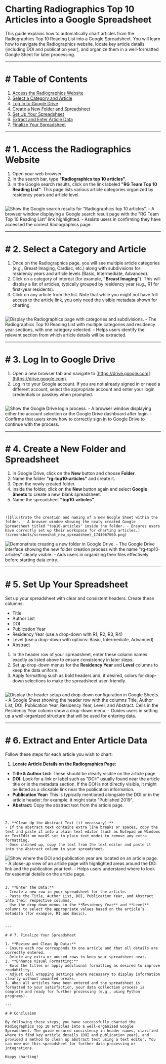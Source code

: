# Charting Radiographics Top 10 Articles into a Google Spreadsheet

This guide explains how to automatically chart articles from the Radiographics Top 10 Reading List into a Google Spreadsheet. You will learn how to navigate the Radiographics website, locate key article details (including DOI and publication year), and organize them in a well-formatted Google Sheet for later processing.

---

# # Table of Contents

1. [Access the Radiographics Website](#1-access-the-radiographics-website)
2. [Select a Category and Article](#2-select-a-category-and-article)
3. [Log In to Google Drive](#3-log-in-to-google-drive)
4. [Create a New Folder and Spreadsheet](#4-create-a-new-folder-and-spreadsheet)
5. [Set Up Your Spreadsheet](#5-set-up-your-spreadsheet)
6. [Extract and Enter Article Data](#6-extract-and-enter-article-data)
7. [Finalize Your Spreadsheet](#7-finalize-your-spreadsheet)

---

# # 1. Access the Radiographics Website

1. Open your web browser.
2. In the search bar, type **"Radiographics top 10 articles"**.
3. In the Google search results, click on the link labeled **"RG Team Top 10 Reading List"**. This page lists various article categories organized by residency years and article level.

```

```

![Show the Google search results for "Radiographics top 10 articles". - A browser window displaying a Google search result page with the "RG Team Top 10 Reading List" link highlighted. - Assists users in confirming they have accessed the correct Radiographics page.](screenshots/screenshot_radiographics_search_1741067012.png)

---

# # 2. Select a Category and Article

1. Once on the Radiographics page, you will see multiple article categories (e.g., Breast Imaging, Cardiac, etc.) along with subdivisions for residency years and article levels (Basic, Intermediate, Advanced).
2. Click on a category of interest (for example, **"Breast Imaging"**). This will display a list of articles, typically grouped by residency year (e.g., R1 for first-year residents).
3. Click on any article from the list. Note that while you might not have full access to the article link, you only need the visible metadata shown for charting.

```

```

![Display the Radiographics page with categories and subdivisions. - The Radiographics Top 10 Reading List with multiple categories and residency year sections, with one category selected. - Helps users identify the relevant section from which article details will be extracted.](screenshots/screenshot_category_selection_1741067022.png)

---

# # 3. Log In to Google Drive

1. Open a new browser tab and navigate to [https://drive.google.com](https://drive.google.com).
2. Log in to your Google account. If you are not already signed in or need a different account, select the appropriate account and enter your login credentials or passkey when prompted.

```

```

![Show the Google Drive login process. - A browser window displaying either the account selection or the Google Drive dashboard after login. - Confirms that users know how to correctly sign in to Google Drive to continue with the process.](screenshots/screenshot_drive_login_1741067031.png)

---

# # 4. Create a New Folder and Spreadsheet

1. In Google Drive, click on the **New** button and choose **Folder**.
2. Name the folder **"rg-top10-articles"** and create it.
3. Open the newly created folder.
4. Inside the folder, click on the **New** button again and select **Google Sheets** to create a new, blank spreadsheet.
5. Name the spreadsheet **"top10-articles"**.

```


![Illustrate the creation and naming of a new Google Sheet within the folder. - A browser window showing the newly created Google Spreadsheet titled "top10-articles" inside the folder. - Ensures users have correctly set up their workspace for charting articles.](screenshots/screenshot_new_spreadsheet_1741067060.png)
```

![Demonstrate creating a new folder in Google Drive. - The Google Drive interface showing the new folder creation process with the name "rg-top10-articles" clearly visible. - Aids users in organizing their files effectively before starting data entry.](screenshots/screenshot_new_folder_1741067043.png)

---

# # 5. Set Up Your Spreadsheet

Set up your spreadsheet with clear and consistent headers. Create these columns:

- Title
- Author List
- DOI
- Publication Year
- Residency Year (use a drop-down with R1, R2, R3, R4)
- Level (use a drop-down with options: Basic, Intermediate, Advanced)
- Abstract

1. In the header row of your spreadsheet, enter these column names exactly as listed above to ensure consistency in later steps.
2. Set up drop-down menus for the **Residency Year** and **Level** columns to keep the data uniform.
3. Apply formatting such as bold headers and, if desired, colors for drop-down selections to make the spreadsheet user-friendly.

```

```

![Display the header setup and drop-down configuration in Google Sheets. - A Google Sheet showing the header row with the columns Title, Author List, DOI, Publication Year, Residency Year, Level, and Abstract. Cells in the Residency Year column show a drop-down menu. - Guides users in setting up a well-organized structure that will be used for entering data.](screenshots/screenshot_spreadsheet_setup_1741067081.png)

---

# # 6. Extract and Enter Article Data

Follow these steps for each article you wish to chart:

1. **Locate Article Details on the Radiographics Page:**

- **Title & Author List:** These should be clearly visible on the article page.
- **DOI:** Look for a link or label such as "DOI:" usually found near the article title or in the metadata section. If the DOI is not directly visible, it might be listed as a clickable link near the publication information.
- **Publication Year:** This is typically mentioned alongside the DOI or in the article header; for example, it might state "Published 2019".
- **Abstract:** Copy the abstract text from the article page.

```


2. **Clean Up the Abstract Text (if necessary):**
- If the abstract text contains extra line breaks or spaces, copy the text and paste it into a plain text editor (such as Notepad on Windows or TextEdit on macOS set to plain text mode) to remove any extra formatting.
- Once cleaned up, copy the text from the text editor and paste it into the Abstract column in your spreadsheet.

```

![Show where the DOI and publication year are located on an article page. - A close-up view of an article page with highlighted areas around the DOI link and the publication year text. - Helps users understand where to look for essential details on the article page.](screenshots/screenshot_doi_year_locate_1741067200.png)

```

3. **Enter the Data:**
- Create a new row in your spreadsheet for the article.
- Paste the Title, Author List, DOI, Publication Year, and Abstract into their respective columns.
- Use the drop-down menus in the **Residency Year** and **Level** columns to select the appropriate values based on the article’s metadata (for example, R1 and Basic).

```

```

---

# # 7. Finalize Your Spreadsheet

1. **Review and Clean Up Data:**
- Ensure each row corresponds to one article and that all details are correctly entered.
- Delete any extra or unused rows to keep your spreadsheet neat.
2. **Enhance Visual Formatting:**
- Bold the titles or apply additional formatting as desired to improve readability.
- Adjust cell wrapping settings where necessary to display information clearly without unwanted breaks.
3. When all articles have been entered and the spreadsheet is formatted to your satisfaction, your data collection process is complete and ready for further processing (e.g., using Python programs).

---

# # Conclusion

By following these steps, you have successfully charted the Radiographics Top 10 articles into a well-organized Google Spreadsheet. The guide ensured consistency in header names, clarified where to find key article details (DOI and publication year), and provided a method to clean up abstract text using a text editor. You can now use this spreadsheet for further data processing or integrations.

Happy charting!
```
